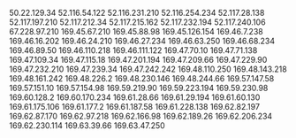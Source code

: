 50.22.129.34
52.116.54.122
52.116.231.210
52.116.254.234
52.117.28.138
52.117.197.210
52.117.212.34
52.117.215.162
52.117.232.194
52.117.240.106
67.228.97.210
169.45.67.210
169.45.88.98
169.45.126.154
169.46.7.238
169.46.16.202
169.46.24.210
169.46.27.234
169.46.63.250
169.46.68.234
169.46.89.50
169.46.110.218
169.46.111.122
169.47.70.10
169.47.71.138
169.47.109.34
169.47.115.18
169.47.201.194
169.47.209.66
169.47.229.90
169.47.232.210
169.47.239.34
169.47.242.242
169.48.110.250
169.48.143.218
169.48.161.242
169.48.226.2
169.48.230.146
169.48.244.66
169.57.147.58
169.57.151.10
169.57.154.98
169.59.219.90
169.59.223.194
169.59.230.98
169.60.128.2
169.60.170.234
169.61.28.66
169.61.29.194
169.61.60.130
169.61.175.106
169.61.177.2
169.61.187.58
169.61.228.138
169.62.82.197
169.62.87.170
169.62.97.218
169.62.166.98
169.62.189.26
169.62.206.234
169.62.230.114
169.63.39.66
169.63.47.250
